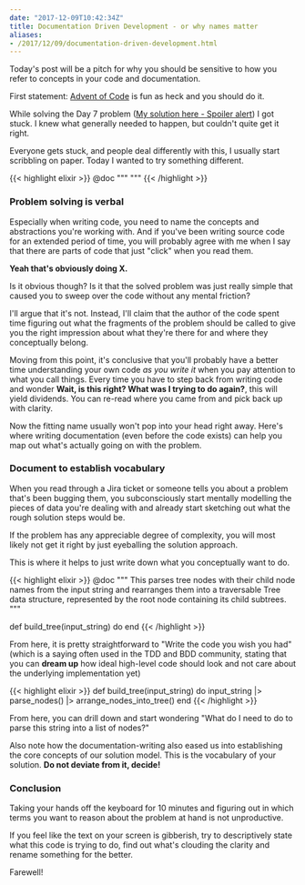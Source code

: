 ```yaml
---
date: "2017-12-09T10:42:34Z"
title: Documentation Driven Development - or why names matter
aliases:
- /2017/12/09/documentation-driven-development.html
---
```


Today's post will be a pitch for why you should be sensitive to how you refer to
concepts in your code and documentation.

First statement: [Advent of Code](http://adventofcode.com/2017) is fun as heck and you should do it.

While solving the Day 7 problem ([My solution here - Spoiler alert](https://github.com/jfornoff/advent-of-code-2017/blob/master/dayseven/lib/dayseven.ex)) I got stuck.
I knew what generally needed to happen, but couldn't quite get it right.

Everyone gets stuck, and people deal differently with this, I usually start scribbling on paper.
Today I wanted to try something different.

{{< highlight elixir >}}
@doc """
<Your mental picture of the problem>
"""
{{< /highlight >}}

### Problem solving is verbal
Especially when writing code, you need to name the concepts and abstractions you're
working with. And if you've been writing source code for an extended period of time,
you will probably agree with me when I say that there are parts of code that just "click"
when you read them.

**Yeah that's obviously doing X.**

Is it obvious though? Is it that the solved problem was just really simple that caused
you to sweep over the code without any mental friction?

I'll argue that it's not. Instead, I'll claim that the author of the code spent time
figuring out what the fragments of the problem should be called to give you the right
impression about what they're there for and where they conceptually belong.

Moving from this point, it's conclusive that you'll probably have a better time understanding
your own code *as you write it* when you pay attention to what you call things.
Every time you have to step back from writing code and wonder **Wait, is this right? What was I trying to do again?**, this will yield dividends. You can re-read where you came from and pick back up with clarity.

Now the fitting name usually won't pop into your head right away.
Here's where writing documentation (even before the code exists) can help you map out what's actually going on with the problem.

### Document to establish vocabulary
When you read through a Jira ticket or someone tells you about a problem that's been bugging them,
you subconsciously start mentally modelling the pieces of data you're dealing with
and already start sketching out what the rough solution steps would be.

If the problem has any appreciable degree of complexity, you will most likely not get it right by just eyeballing the solution approach.

This is where it helps to just write down what you conceptually want to do.

{{< highlight elixir >}}
@doc """
This parses tree nodes with their child node names from the input string and
rearranges them into a traversable Tree data structure,
represented by the root node containing its child subtrees.
"""

def build_tree(input_string) do
end
{{< /highlight >}}

From here, it is pretty straightforward to "Write the code you wish you had" (which is a saying often used in the TDD and BDD community, stating that you can **dream up** how ideal high-level code should look and not care about the underlying implementation yet)

{{< highlight elixir >}}
def build_tree(input_string) do
  input_string
  |> parse_nodes()
  |> arrange_nodes_into_tree()
end
{{< /highlight >}}

From here, you can drill down and start wondering "What do I need to do to parse this string into a list of nodes?"

Also note how the documentation-writing also eased us into establishing the core concepts of
our solution model. This is the vocabulary of your solution. **Do not deviate from it, decide!**

### Conclusion
Taking your hands off the keyboard for 10 minutes and figuring out in which terms you want to
reason about the problem at hand is not unproductive.

If you feel like the text on your screen is gibberish, try to descriptively state
what this code is trying to do, find out what's clouding the clarity and rename something for the better.

Farewell!



